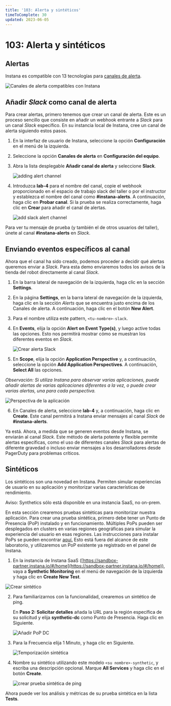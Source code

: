 ```yaml
---
title: '103: Alerta y sintéticos'
timeToComplete: 30
updated: 2023-06-05
---
```


# 103: Alerta y sintéticos

## Alertas

Instana es compatible con 13 tecnologías para [canales de alerta](https://www.ibm.com/docs/en/instana-observability/current?topic=apis-alerting#alerting-integrations).

![Canales de alerta compatibles con Instana](./images/103/supported-channels.png)

## Añadir _Slack_ como canal de alerta

Para crear alertas, primero tenemos que crear un canal de alerta. Este es un proceso sencillo que consiste en añadir un webhook entrante a _Slack_ para un canal _Slack_ específico. En su instancia local de Instana, cree un canal de alerta siguiendo estos pasos.

1. En la interfaz de usuario de Instana, seleccione la opción **Configuración** en el menú de la izquierda.

1. Seleccione la opción **Canales de alerta** en **Configuración del equipo**.

1. Abra la lista desplegable **Añadir canal de alerta** y seleccione **Slack**.

   ![adding alert channel](./images/103/add-alert-channel.png)

1. Introduzca **lab-4** para el nombre del canal, copie el webhook proporcionado en el espacio de trabajo slack del taller o por el instructor y establezca el nombre del canal como **\#instana-alerts**. A continuación, haga clic en **Probar canal**. Si la prueba se realiza correctamente, haga clic en **Crear** para añadir el canal de alertas.

   ![add slack alert channel](./images/103/add-slack-alert-channel.png)

Para ver tu mensaje de prueba (y también el de otros usuarios del taller), únete al canal **\#instana-alerts** en _Slack_.

## Enviando eventos específicos al canal

Ahora que el canal ha sido creado, podemos proceder a decidir qué alertas queremos enviar a _Slack_. Para esta demo enviaremos todos los avisos de la tienda del robot directamente al canal _Slack_.

1. En la barra lateral de navegación de la izquierda, haga clic en la sección **Settings**.

2. En la página **Settings**, en la barra lateral de navegación de la izquierda, haga clic en la sección _Alerts_ que se encuentra justo encima de los Canales de alerta. A continuación, haga clic en el botón **New Alert**.

3. Para el nombre utiliza este pattern, `<tu-nombre>-slack`.

4. En **Events**, elija la opción **Alert on Event Type(s)**, y luego active todas las opciones. Esto nos permitirá mostrar cómo se muestran los diferentes eventos en _Slack_.

   ![Crear alerta _Slack_](./images/103/create-alert.png)

5. En **Scope**, elija la opción **Application Perspective** y, a continuación, seleccione la opción **Add Application Perspectives**. A continuación, **Select All** las opciones.

_Observación: Si utiliza Instana para observar varias aplicaciones, puede añadir alertas de varias aplicaciones diferentes a la vez, o puede crear varias alertas, una para cada perspectiva._

![Perspectiva de la aplicación](./images/103/app-perspective.png)

6. En Canales de alerta, seleccione **lab-4** y, a continuación, haga clic en **Create**. Este canal permitirá a Instana enviar mensajes al canal _Slack_ de **\#instana-alerts**.

Ya está. Ahora, a medida que se generen eventos desde Instana, se enviarán al canal _Slack_. Este método de alerta potente y flexible permite alertas específicas, como el uso de diferentes canales _Slack_ para alertas de diferente gravedad o incluso enviar mensajes a los desarrolladores desde PagerDuty para problemas críticos.

## Sintéticos

Los sintéticos son una novedad en Instana. Permiten simular experiencias de usuario en su aplicación y monitorizar varias características de rendimiento.

Aviso: Synthetics sólo está disponible en una instancia SaaS, no on-prem.

En esta sección crearemos pruebas sintéticas para monitorizar nuestra aplicación. Para crear una prueba sintética, primero debe tener un Punto de Presencia (PoP) instalado y en funcionamiento. Múltiples PoPs pueden ser desplegados en clusters en varias regiones geográficas para simular la experiencia del usuario en esas regiones. Las instrucciones para instalar PoPs se pueden encontrar [aquí.](https://www.ibm.com/docs/en/instana-observability/current?topic=beta-pop-deployment) Esto está fuera del alcance de este laboratorio, y utilizaremos un PoP existente ya registrado en el panel de Instana.

1. En la instancia de Instana SaaS ([https://sandbox-partner.instana.io/#/home](https://sandbox-partner.instana.io/#/home)), vaya a **Synthetic Monitoring** en el menú de navegación de la izquierda y haga clic en **Create New Test**.

![Crear sintético](./images/103/synthetic-create.png)

2. Para familiarizarnos con la funcionalidad, crearemos un sintético de ping.

   En **Paso 2: Solicitar detalles** añada la URL para la región específica de su solicitud y elija **synthetic-dc** como Punto de Presencia. Haga clic en Siguiente.

   ![Añadir PoP DC](./images/103/dc-pop.png)

3. Para la Frecuencia elija 1 Minuto, y haga clic en Siguiente.

   ![Temporización sintética](./images/103/syn-timing.png)

4. Nombre su sintético utilizando este modelo `<su nombre>-synthetic`, y escriba una descripción opcional. Marque **All Services** y haga clic en el botón **Create**.

   ![crear prueba sintética de ping](./images/103/karsten-synthetic.png)

Ahora puede ver los análisis y métricas de su prueba sintética en la lista **Tests**.
